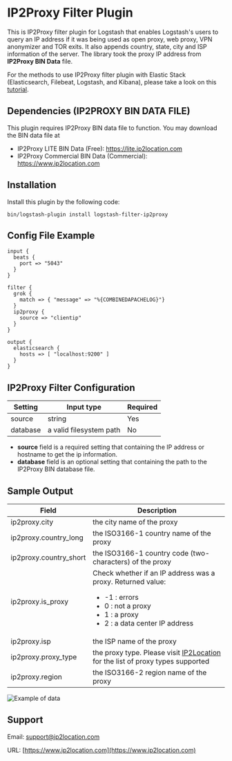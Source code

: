 # IP2Proxy Filter Plugin
This is IP2Proxy filter plugin for Logstash that enables Logstash's users to query an IP address if it was being used as open proxy, web proxy, VPN anonymizer and TOR exits. It also appends country, state, city and ISP information of the server. The library took the proxy IP address from **IP2Proxy BIN Data** file.

For the methods to use IP2Proxy filter plugin with Elastic Stack (Elasticsearch, Filebeat, Logstash, and Kibana), please take a look on this [tutorial](https://www.ip2location.com/tutorials/how-to-use-ip2proxy-filter-plugin-with-elastic-stack).


## Dependencies (IP2PROXY BIN DATA FILE)
This plugin requires IP2Proxy BIN data file to function. You may download the BIN data file at
* IP2Proxy LITE BIN Data (Free): https://lite.ip2location.com
* IP2Proxy Commercial BIN Data (Commercial): https://www.ip2location.com


## Installation
Install this plugin by the following code:
```
bin/logstash-plugin install logstash-filter-ip2proxy
```


## Config File Example
```
input {
  beats {
    port => "5043"
  }
}

filter {
  grok {
    match => { "message" => "%{COMBINEDAPACHELOG}"}
  }
  ip2proxy {
    source => "clientip"
  }
}

output {
  elasticsearch {
    hosts => [ "localhost:9200" ]
  }
}
```


## IP2Proxy Filter Configuration
|Setting|Input type|Required|
|---|---|---|
|source|string|Yes|
|database|a valid filesystem path|No|

* **source** field is a required setting that containing the IP address or hostname to get the ip information.
* **database** field is an optional setting that containing the path to the IP2Proxy BIN database file.


## Sample Output
|Field|Description|
|---|---|
|ip2proxy.city|the city name of the proxy|
|ip2proxy.country_long|the ISO3166-1 country name of the proxy|
|ip2proxy.country_short|the ISO3166-1 country code (two-characters) of the proxy|
|ip2proxy.is_proxy|Check whether if an IP address was a proxy. Returned value:<ul><li>-1 : errors</li><li>0 : not a proxy</li><li>1 : a proxy</li><li>2 : a data center IP address</li></ul>|
|ip2proxy.isp|the ISP name of the proxy|
|ip2proxy.proxy_type|the proxy type. Please visit <a href="https://www.ip2location.com/databases/px4-ip-proxytype-country-region-city-isp" target="_blank">IP2Location</a> for the list of proxy types supported|
|ip2proxy.region|the ISO3166-2 region name of the proxy|

![Example of data](https://www.ip2location.com/images/tutorial/logstash-filter-ip2proxy-screenshot.png)


## Support
Email: support@ip2location.com

URL: [https://www.ip2location.com](https://www.ip2location.com)
